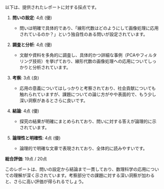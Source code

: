 以下は、提供されたレポートに対する採点です。

1. **問いの設定**: 4点 (優)
   - 問いは明確で具体的であり、「線形代数はどのようにして画像処理に応用されているのか？」という独自性のある問いが設定されています。

2. **調査と分析**: 4点 (優)
   - 文献や資料を多角的に調査し、具体的かつ詳細な事例（PCAやフィルタリング技術）を挙げており、線形代数の画像処理への応用についてしっかりと分析されています。

3. **考察**: 3点 (良)
   - 応用の意義についてはしっかりと考察されており、社会貢献についても触れられていますが、課題についての論じ方がやや表面的で、もう少し深い洞察があるとさらに良いです。

4. **結論**: 4点 (優)
   - 探究の結果が明確にまとめられており、問いに対する答えが論理的に示されています。

5. **論理性と明確性**: 4点 (優)
   - 論理的で明確な文章で表現されており、全体的に読みやすいです。

**総合評価**: 19点 / 20点

このレポートは、問いの設定から結論まで一貫しており、数理科学の応用についての理解が深く示されています。考察部分での課題に対する深い洞察が加わると、さらに高い評価が得られるでしょう。